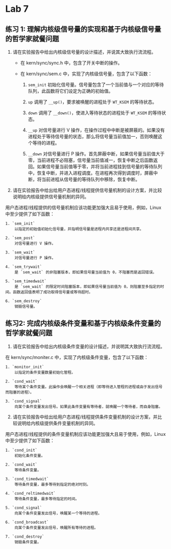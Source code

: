 # Lab 7

## 练习 1: 理解内核级信号量的实现和基于内核级信号量的哲学家就餐问题

1. 请在实验报告中给出内核级信号量的设计描述，并说其大致执行流流程。

    * 在 kern/sync/sync.h 中，包含了开关中断的操作。

    * 在 kern/sync/sem.c 中，实现了内核级信号量，包含了以下函数：

        1. `sem_init`
            初始化信号量。信号量包含了一个当前值与一个对应的等待队列，此函数将它们设定为正确的初始值。
        
        2. `up`
            调用了 `__up()`，要求被唤醒的进程处于 `WT_KSEM` 的等待状态。
        
        3. `down`
            调用了 `__down()`，使进入等待状态的进程处于 `WT_KSEM` 的等待状态。
        
        4. `__up`
            对信号量进行 V 操作，在操作过程中中断是被屏蔽的。如果没有进程处于等待信号量的状态，那么将信号量当前值加一，否则唤醒这个等待的进程。
        
        5. `__down`
            对信号量进行 P 操作。首先屏蔽中断，如果信号量当前值大于零，当前进程不必阻塞，信号量当前值减一，恢复中断之后函数返回。如果信号量当前值等于零，并将当前进程挂到信号量的等待队列中，恢复中断，并进入进程调度。在进程再次得到调度时，屏蔽中断，将当前进程从信号量的等待队列中移除，恢复中断。

2. 请在实验报告中给出给用户态进程/线程提供信号量机制的设计方案，并比较说明给内核级提供信号量机制的异同。

用户态进程/线程提供的信号量机制应该功能更加强大且易于使用，例如，Linux 中至少提供了如下函数：

    1. `sem_init`
        以指定的初始值初始化信号量，并指明信号量是进程内共享还是进程间共享。
    
    2. `sem_post`
        对信号量进行 V 操作。
    
    3. `sem_wait`
        对信号量进行 P 操作。
    
    4. `sem_trywait`
        是 `sem_wait` 的非阻塞版本，即如果信号量当前值为 0，不阻塞而是返回错误。
    
    5. `sem_timedwait`
        是 `sem_wait` 的限定时间阻塞版本，即如果信号量当前值为 0，则阻塞至多指定的时间。函数返回值表明了成功取得信号量或等待超时。
    
    6. `sem_destroy`
        销毁信号量。

## 练习2: 完成内核级条件变量和基于内核级条件变量的哲学家就餐问题

1. 请在实验报告中给出内核级条件变量的设计描述，并说明其大致执行流流程。

在 kern/sync/moniter.c 中，实现了内核级条件变量，包含了以下函数：

    1. `monitor_init`
        以指定的条件变量数量初始化管程。
    
    2. `cond_wait`
        等待某个条件变量。此操作会唤醒一个相关进程（即等待进入管程的进程或由于发出信号而阻塞的进程）。
    
    3. `cond_signal`
        向某个条件变量发出信号。如果此条件变量有等待者，就唤醒一个等待者，而自身阻塞。

2. 请在实验报告中给出给用户态进程/线程提供条件变量机制的设计方案，并比较说明给内核级提供条件变量机制的异同。

用户态进程/线程提供的条件变量机制应该功能更加强大且易于使用，例如，Linux 中至少提供了如下函数：

    1. `cond_init`
        初始化条件变量。
    
    2. `cond_wait`
        等待条件变量。
    
    3. `cond_timedwait`
        等待条件变量，最多等待到指定的绝对时刻。
    
    4. `cond_reltimedwait`
        等待条件变量，最多等待指定的时间。
    
    5. `cond_signal`
        向某个条件变量发出信号，唤醒某一个等待的进程。
    
    6. `cond_broadcast`
        向某个条件变量发出信号，唤醒所有等待的进程。
    
    7. `cond_destroy`
        销毁条件变量。
